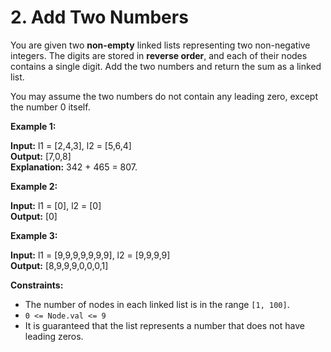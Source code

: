 # 2. Add Two Numbers

You are given two **non-empty** linked lists representing two non-negative integers. The digits are stored in **reverse order**, and each of their nodes contains a single digit. Add the two numbers and return the sum as a linked list.

You may assume the two numbers do not contain any leading zero, except the number 0 itself.

**Example 1:**

**Input:** l1 = [2,4,3], l2 = [5,6,4]  
**Output:** [7,0,8]  
**Explanation:** 342 + 465 = 807.  

**Example 2:**

**Input:** l1 = [0], l2 = [0]  
**Output:** [0]  

**Example 3:**

**Input:** l1 = [9,9,9,9,9,9,9], l2 = [9,9,9,9]  
**Output:** [8,9,9,9,0,0,0,1]  

**Constraints:**

 - The number of nodes in each linked list is in the range `[1, 100]`.
 - `0 <= Node.val <= 9`
 - It is guaranteed that the list represents a number that does not have leading zeros.

